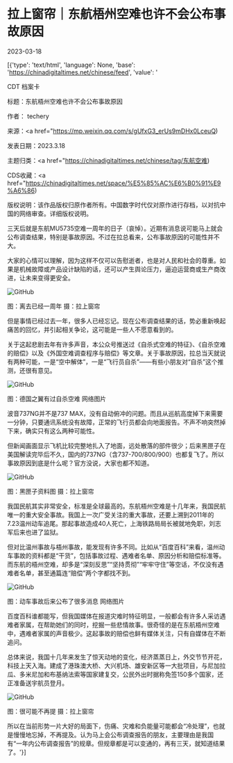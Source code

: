 # 拉上窗帘｜东航梧州空难也许不会公布事故原因

2023-03-18

[{'type': 'text/html', 'language': None, 'base': 'https://chinadigitaltimes.net/chinese/feed', 'value': '

CDT 档案卡

标题：东航梧州空难也许不会公布事故原因

作者： techery

来源：<a href="https://mp.weixin.qq.com/s/gUfxG3_erUs9mDHx0LceuQ)

发表日期：2023.3.18

主题归类：<a href="https://chinadigitaltimes.net/chinese/tag/东航空难)

CDS收藏：<a href="https://chinadigitaltimes.net/space/%E5%85%AC%E6%B0%91%E9%A6%86)

版权说明：该作品版权归原作者所有。中国数字时代仅对原作进行存档，以对抗中国的网络审查。详细版权说明。





三天后就是东航MU5735空难一周年的日子（哀悼）。近期有消息说可能马上就会公布调查结果，特别是事故原因。不过在拉总看来，公布事故原因的可能性并不大。

大家的心情可以理解，因为这样不仅可以告慰逝者，也是对人民和社会的尊重。如果是机械故障或产品设计缺陷的话，还可以产生舆论压力，逼迫运营商或生产商改进，让未来变得更安全。

![GitHub](https://chinadigitaltimes.net/chinese/files/2023/03/image-1679155727021.png)

图：离去已经一周年  摄：拉上窗帘

但是事情已经过去一年，很多人已经忘记。现在公布调查结果的话，势必重新唤起痛苦的回忆，并引起相关争论，这可能是一些人不愿意看到的。

关于这起悲剧去年有许多声音，本公众号推送过《自杀式空难的特征》、《自杀空难的赔偿》以及《外国空难调查程序与赔偿》等文章。关于事故原因，拉总当天就说有两种可能，一是“空中解体”，一是“飞行员自杀”——有些小朋友对“自杀”这个推测，还很有意见。

![GitHub](https://chinadigitaltimes.net/chinese/files/2023/03/post-693992-6415e53099706.)

图：德国之翼有过自杀空难 网络图片

波音737NG并不是737 MAX，没有自动俯冲的问题。而且从巡航高度掉下来需要一分钟，只要通讯系统没有故障，正常的飞行员都会向地面报告。不声不响突然掉下来，确实只有这么两种可能性。

但新闻画面显示飞机比较完整地扎入了地面，远处散落的部件很少；后来黑匣子在美国解读完毕后不久，国内的737NG（含737-700/800/900）也都复飞了。所以事故原因到底是什么呢？官方没说，大家也都不知道。

![GitHub](https://chinadigitaltimes.net/chinese/files/2023/03/post-693992-6415e530a3955.)

图：黑匣子资料图  摄：拉上窗帘

我国民航其实非常安全，标准是全球最高的。东航梧州空难是十几年来，我国民航唯一的重大安全事故。我国上一次广受关注的重大事故，还要上溯到2011年的7.23温州动车追尾。那起事故造成40人死亡，上海铁路局局长被就地免职，刘志军后来也进了监狱。

但对比温州事故与梧州事故，能发现有许多不同。比如从“百度百科”来看，温州动车事故的资料都是“干货”，包括事故过程、遇难者名单、原因分析和赔偿标准等。而东航的梧州空难，却多是“深刻反思”“坚持贯彻”“牢牢守住”等空话，不仅没有遇难者名单，甚至通篇连“赔偿”两个字都找不到。

![GitHub](https://chinadigitaltimes.net/chinese/files/2023/03/post-693992-6415e530b1aab.)

图：动车事故后来公布了很多消息 网络图片

百度百科谁都能写，但我国媒体在报道灾难时特征明显，一般都会有许多人采访遇难者家属，在帮助她们的同时，挖掘一些悲情故事。很奇怪的是在东航梧州空难中，遇难者家属的声音极少。这起事故的赔偿也鲜有媒体关注，只有自媒体在不断追问。

总体来说，我国十几年来发生了惊天动地的变化，经济蒸蒸日上，外交节节开花，科技上天入海。建成了港珠澳大桥、大兴机场、雄安新区等一大批项目，与尼加拉瓜、多米尼加和布基纳法索等国家建复交，公民外出时据称免签150多个国家，还正准备送宇航员登月。

![GitHub](https://chinadigitaltimes.net/chinese/files/2023/03/post-693992-6415e530bc675.)

图：很可能不再提  摄：拉上窗帘

所以在当前形势一片大好的局面下，伤痛、灾难和负能量可能都会“冷处理”，也就是慢慢地忘掉，不再提及。认为马上会公布调查报告的朋友，主要理由是我国有“一年内公布调查报告”的规章。但规章都是可以变通的，再有三天，就知道结果了。'}]